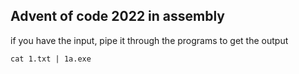 Advent of code 2022 in assembly
-------------------------------

if you have the input, pipe it through the programs to get the output

```
cat 1.txt | 1a.exe
```
